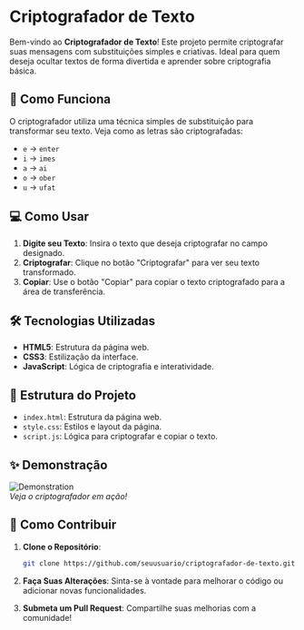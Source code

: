 # Criptografador de Texto

Bem-vindo ao **Criptografador de Texto**! Este projeto permite criptografar suas mensagens com substituições simples e criativas. Ideal para quem deseja ocultar textos de forma divertida e aprender sobre criptografia básica.

## 🚀 Como Funciona

O criptografador utiliza uma técnica simples de substituição para transformar seu texto. Veja como as letras são criptografadas:

- `e` → `enter`
- `i` → `imes`
- `a` → `ai`
- `o` → `ober`
- `u` → `ufat`

## 💻 Como Usar

1. **Digite seu Texto**: Insira o texto que deseja criptografar no campo designado.
2. **Criptografar**: Clique no botão "Criptografar" para ver seu texto transformado.
3. **Copiar**: Use o botão "Copiar" para copiar o texto criptografado para a área de transferência.

## 🛠 Tecnologias Utilizadas

- **HTML5**: Estrutura da página web.
- **CSS3**: Estilização da interface.
- **JavaScript**: Lógica de criptografia e interatividade.

## 📂 Estrutura do Projeto

- `index.html`: Estrutura da página web.
- `style.css`: Estilos e layout da página.
- `script.js`: Lógica para criptografar e copiar o texto.

## ✨ Demonstração

![Demonstration](https://via.placeholder.com/500x300?text=Criptografador+em+A%C3%A7%C3%A3o)  
*Veja o criptografador em ação!*

## 🤝 Como Contribuir

1. **Clone o Repositório**:
    ```bash
    git clone https://github.com/seuusuario/criptografador-de-texto.git
    ```

2. **Faça Suas Alterações**: Sinta-se à vontade para melhorar o código ou adicionar novas funcionalidades.

3. **Submeta um Pull Request**: Compartilhe suas melhorias com a comunidade!

